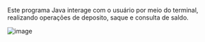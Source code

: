 Este programa Java interage com o usuário por meio do terminal, realizando operações de deposito, saque e consulta de saldo.

![image](https://github.com/matheuspereiramartinscd/dio-bootcamp-santander-desafio-conta-bancaria-02/assets/136721687/3bfdc008-aa2b-4f0c-be8b-39baeff076f0)
